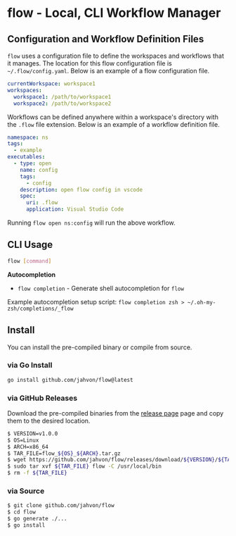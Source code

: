 # flow - Local, CLI Workflow Manager

## Configuration and Workflow Definition Files

`flow` uses a configuration file to define the workspaces and workflows that it manages. 
The location for this flow configuration file is `~/.flow/config.yaml`. Below is an example of a flow configuration file.

```yaml
currentWorkspace: workspace1
workspaces:
  workspace1: /path/to/workspace1
  workspace2: /path/to/workspace2
```

Workflows can be defined anywhere within a workspace's directory with the `.flow` file extension.
Below is an example of a workflow definition file.

```yaml
namespace: ns
tags:
  - example
executables:
  - type: open
    name: config
    tags:
      - config
    description: open flow config in vscode
    spec:
      uri: .flow
      application: Visual Studio Code
```

Running `flow open ns:config` will run the above workflow.

## CLI Usage

```bash
flow [command]
```

**Autocompletion**

- `flow completion` - Generate shell autocompletion for `flow`

Example autocompletion setup script: `flow completion zsh > ~/.oh-my-zsh/completions/_flow`

## Install

You can install the pre-compiled binary or compile from source.

### via Go Install

```bash
go install github.com/jahvon/flow@latest
```

### via GitHub Releases

Download the pre-compiled binaries from the [release page](https://github.com/jahvon/flow/releases) page and copy them to the desired location.

```bash
$ VERSION=v1.0.0
$ OS=Linux
$ ARCH=x86_64
$ TAR_FILE=flow_${OS}_${ARCH}.tar.gz
$ wget https://github.com/jahvon/flow/releases/download/${VERSION}/${TAR_FILE}
$ sudo tar xvf ${TAR_FILE} flow -C /usr/local/bin
$ rm -f ${TAR_FILE}
```

### via Source

```bash
$ git clone github.com/jahvon/flow
$ cd flow
$ go generate ./...
$ go install
```
